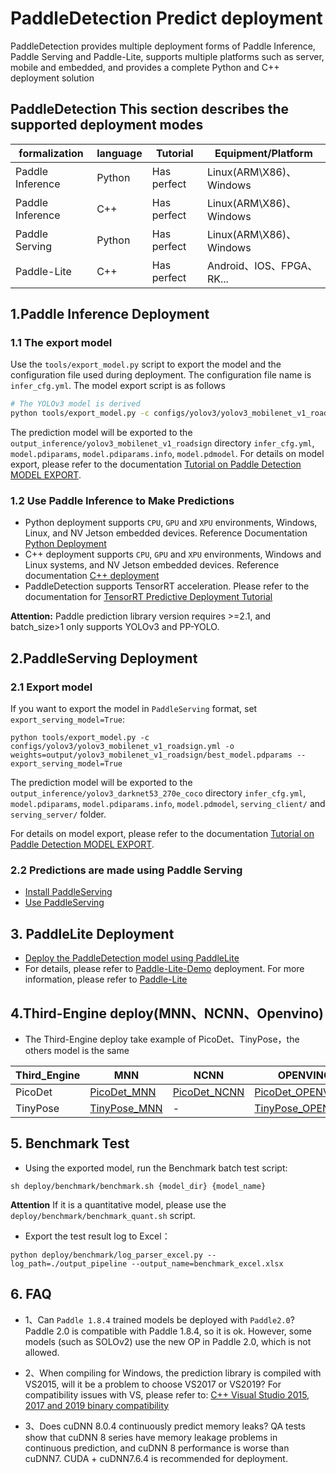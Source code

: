 # PaddleDetection Predict deployment

PaddleDetection provides multiple deployment forms of Paddle Inference, Paddle Serving and Paddle-Lite, supports multiple platforms such as server, mobile and embedded, and provides a complete Python and C++ deployment solution

## PaddleDetection This section describes the supported deployment modes
| formalization    | language | Tutorial    | Equipment/Platform        |
| ---------------- | -------- | ----------- | ------------------------- |
| Paddle Inference | Python   | Has perfect | Linux(ARM\X86)、Windows   |
| Paddle Inference | C++      | Has perfect | Linux(ARM\X86)、Windows   |
| Paddle Serving   | Python   | Has perfect | Linux(ARM\X86)、Windows   |
| Paddle-Lite      | C++      | Has perfect | Android、IOS、FPGA、RK... |


## 1.Paddle Inference Deployment

### 1.1 The export model

Use the `tools/export_model.py` script to export the model and the configuration file used during deployment. The configuration file name is `infer_cfg.yml`. The model export script is as follows

```bash
# The YOLOv3 model is derived
python tools/export_model.py -c configs/yolov3/yolov3_mobilenet_v1_roadsign.yml -o weights=output/yolov3_mobilenet_v1_roadsign/best_model.pdparams
```
The prediction model will be exported to the `output_inference/yolov3_mobilenet_v1_roadsign` directory `infer_cfg.yml`, `model.pdiparams`,  `model.pdiparams.info`, `model.pdmodel`. For details on model export, please refer to the documentation [Tutorial on Paddle Detection MODEL EXPORT](EXPORT_MODEL_sh.md).

### 1.2 Use Paddle Inference to Make Predictions
* Python deployment supports `CPU`, `GPU` and `XPU` environments, Windows, Linux, and NV Jetson embedded devices. Reference Documentation [Python Deployment](python/README.md)
* C++ deployment supports `CPU`, `GPU` and `XPU` environments, Windows and Linux systems, and NV Jetson embedded devices. Reference documentation [C++ deployment](cpp/README.md)
* PaddleDetection supports TensorRT acceleration. Please refer to the documentation for [TensorRT Predictive Deployment Tutorial](TENSOR_RT.md)

**Attention:**  Paddle prediction library version requires >=2.1, and batch_size>1 only supports YOLOv3 and PP-YOLO.

##  2.PaddleServing Deployment
### 2.1 Export model

If you want to export the model in `PaddleServing` format, set `export_serving_model=True`:
```buildoutcfg
python tools/export_model.py -c configs/yolov3/yolov3_mobilenet_v1_roadsign.yml -o weights=output/yolov3_mobilenet_v1_roadsign/best_model.pdparams --export_serving_model=True
```
The prediction model will be exported to the `output_inference/yolov3_darknet53_270e_coco` directory `infer_cfg.yml`, `model.pdiparams`,  `model.pdiparams.info`, `model.pdmodel`, `serving_client/` and `serving_server/` folder.

For details on model export, please refer to the documentation [Tutorial on Paddle Detection MODEL EXPORT](EXPORT_MODEL_en.md).

### 2.2 Predictions are made using Paddle Serving
* [Install PaddleServing](https://github.com/PaddlePaddle/Serving/blob/develop/README.md#installation)
* [Use PaddleServing](./serving/README.md)


## 3. PaddleLite Deployment
- [Deploy the PaddleDetection model using PaddleLite](./lite/README.md)
- For details, please refer to [Paddle-Lite-Demo](https://github.com/PaddlePaddle/Paddle-Lite-Demo) deployment. For more information, please refer to [Paddle-Lite](https://github.com/PaddlePaddle/Paddle-Lite)


## 4.Third-Engine deploy(MNN、NCNN、Openvino)
- The Third-Engine deploy take example of PicoDet、TinyPose，the others model is the same

| Third_Engine | MNN                                                    | NCNN                                               | OPENVINO                                                     |
| ------------ | ------------------------------------------------------ | -------------------------------------------------- | ------------------------------------------------------------ |
| PicoDet      | [PicoDet_MNN](./third_engine/demo_mnn/README.md)       | [PicoDet_NCNN](./third_engine/demo_ncnn/README.md) | [PicoDet_OPENVINO](./third_engine/demo_openvino/README.md)   |
| TinyPose     | [TinyPose_MNN](./third_engine/demo_mnn_kpts/README.md) | -                                                  | [TinyPose_OPENVINO](./third_engine/demo_openvino_kpts/README.md) |


## 5. Benchmark Test
- Using the exported model, run the Benchmark batch test script:
```shell
sh deploy/benchmark/benchmark.sh {model_dir} {model_name}
```
**Attention** If it is a quantitative model, please use the `deploy/benchmark/benchmark_quant.sh` script.
- Export the test result log to Excel：
```
python deploy/benchmark/log_parser_excel.py --log_path=./output_pipeline --output_name=benchmark_excel.xlsx
```

## 6. FAQ
- 1、Can `Paddle 1.8.4` trained models be deployed with `Paddle2.0`?
  Paddle 2.0 is compatible with Paddle 1.8.4, so it is ok. However, some models (such as SOLOv2) use the new OP in Paddle 2.0, which is not allowed.

- 2、When compiling for Windows, the prediction library is compiled with VS2015, will it be a problem to choose VS2017 or VS2019?
  For compatibility issues with VS, please refer to: [C++ Visual Studio 2015, 2017 and 2019 binary compatibility](https://docs.microsoft.com/zh-cn/cpp/porting/binary-compat-2015-2017?view=msvc-160)

- 3、Does cuDNN 8.0.4 continuously predict memory leaks?
  QA tests show that cuDNN 8 series have memory leakage problems in continuous prediction, and cuDNN 8 performance is worse than cuDNN7. CUDA + cuDNN7.6.4 is recommended for deployment.

